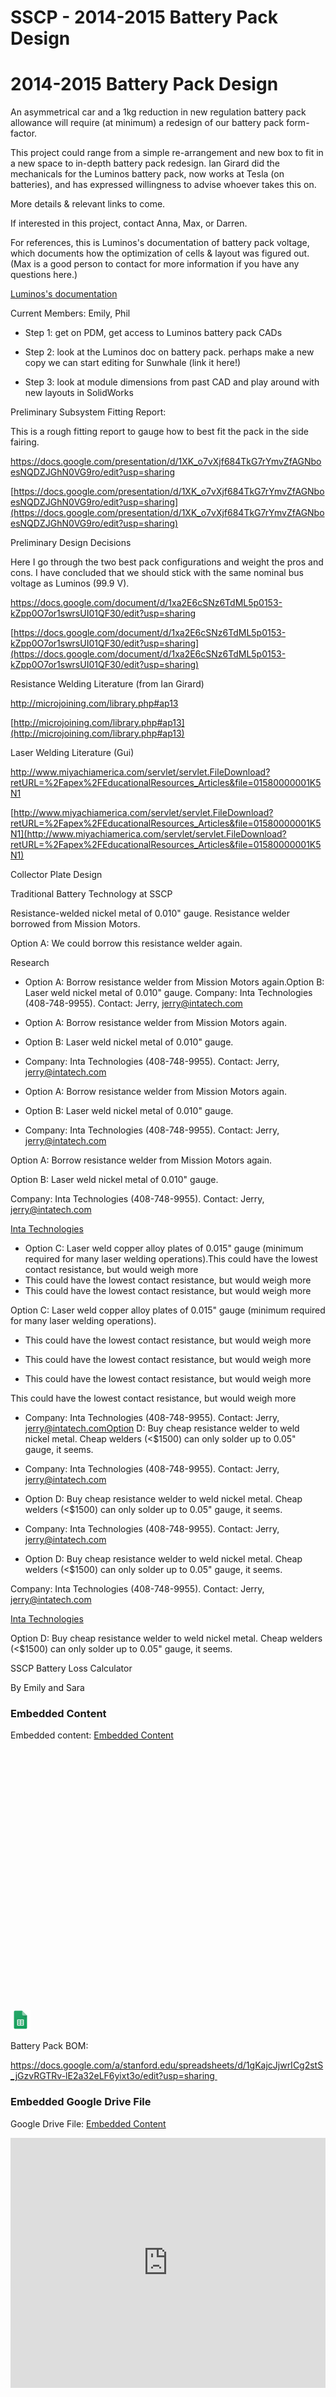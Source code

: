 # SSCP - 2014-2015 Battery Pack Design

# 2014-2015 Battery Pack Design

An asymmetrical car and a 1kg reduction in new regulation battery pack allowance will require (at minimum) a redesign of our battery pack form-factor.

This project could range from a simple re-arrangement and new box to fit in a new space to in-depth battery pack redesign. Ian Girard did the mechanicals for the Luminos battery pack, now works at Tesla (on batteries), and has expressed willingness to advise whoever takes this on.

More details & relevant links to come. 

If interested in this project, contact Anna, Max, or Darren.

For references, this is Luminos's documentation of battery pack voltage, which documents how the optimization of cells & layout was figured out. (Max is a good person to contact for more information if you have any questions here.)

[ Luminos's documentation](/home/sscp-2012-2013/electrical-2012-2013/electrical-systems/battery-pack-voltage)

Current Members: Emily, Phil

- Step 1: get on PDM, get access to Luminos battery pack CADs

- Step 2: look at the Luminos doc on battery pack. perhaps make a new copy we can start editing for Sunwhale (link it here!)

- Step 3: look at module dimensions from past CAD and play around with new layouts in SolidWorks

Preliminary Subsystem Fitting Report: 

This is a rough fitting report to gauge how to best fit the pack in the side fairing. 

https://docs.google.com/presentation/d/1XK_o7vXjf684TkG7rYmvZfAGNboesNQDZJGhN0VG9ro/edit?usp=sharing

[https://docs.google.com/presentation/d/1XK_o7vXjf684TkG7rYmvZfAGNboesNQDZJGhN0VG9ro/edit?usp=sharing](https://docs.google.com/presentation/d/1XK_o7vXjf684TkG7rYmvZfAGNboesNQDZJGhN0VG9ro/edit?usp=sharing)

Preliminary Design Decisions

Here I go through the two best pack configurations and weight the pros and cons. I have concluded that we should stick with the same nominal bus voltage as Luminos (99.9 V).

https://docs.google.com/document/d/1xa2E6cSNz6TdML5p0153-kZpp0O7or1swrsUI01QF30/edit?usp=sharing

[https://docs.google.com/document/d/1xa2E6cSNz6TdML5p0153-kZpp0O7or1swrsUI01QF30/edit?usp=sharing](https://docs.google.com/document/d/1xa2E6cSNz6TdML5p0153-kZpp0O7or1swrsUI01QF30/edit?usp=sharing)

Resistance Welding Literature (from Ian Girard)

http://microjoining.com/library.php#ap13

[http://microjoining.com/library.php#ap13](http://microjoining.com/library.php#ap13)

Laser Welding Literature (Gui)

http://www.miyachiamerica.com/servlet/servlet.FileDownload?retURL=%2Fapex%2FEducationalResources_Articles&file=01580000001K5N1

[http://www.miyachiamerica.com/servlet/servlet.FileDownload?retURL=%2Fapex%2FEducationalResources_Articles&file=01580000001K5N1](http://www.miyachiamerica.com/servlet/servlet.FileDownload?retURL=%2Fapex%2FEducationalResources_Articles&file=01580000001K5N1)

Collector Plate Design 

Traditional Battery Technology at SSCP

Resistance-welded nickel metal of 0.010" gauge. Resistance welder borrowed from Mission Motors. 

Option A: We could borrow this resistance welder again.

Research

* Option A: Borrow resistance welder from Mission Motors again.Option B: Laser weld nickel metal of 0.010" gauge. Company: Inta Technologies (408-748-9955). Contact: Jerry, jerry@intatech.com
* Option A: Borrow resistance welder from Mission Motors again.
* Option B: Laser weld nickel metal of 0.010" gauge. 
* Company: Inta Technologies (408-748-9955). Contact: Jerry, jerry@intatech.com

* Option A: Borrow resistance welder from Mission Motors again.
* Option B: Laser weld nickel metal of 0.010" gauge. 
* Company: Inta Technologies (408-748-9955). Contact: Jerry, jerry@intatech.com

Option A: Borrow resistance welder from Mission Motors again.

Option B: Laser weld nickel metal of 0.010" gauge. 

Company: Inta Technologies (408-748-9955). Contact: Jerry, jerry@intatech.com

[ Inta Technologies](http://www.intatech.com/precision-laser-welding-services.html)

* Option C: Laser weld copper alloy plates of 0.015" gauge (minimum required for many laser welding operations).This could have the lowest contact resistance, but would weigh more
* This could have the lowest contact resistance, but would weigh more
* This could have the lowest contact resistance, but would weigh more

Option C: Laser weld copper alloy plates of 0.015" gauge (minimum required for many laser welding operations).

* This could have the lowest contact resistance, but would weigh more
* This could have the lowest contact resistance, but would weigh more

* This could have the lowest contact resistance, but would weigh more

This could have the lowest contact resistance, but would weigh more

* Company: Inta Technologies (408-748-9955). Contact: Jerry, jerry@intatech.comOption D: Buy cheap resistance welder to weld nickel metal. Cheap welders (<$1500) can only solder up to 0.05" gauge, it seems. 
* Company: Inta Technologies (408-748-9955). Contact: Jerry, jerry@intatech.com
* Option D: Buy cheap resistance welder to weld nickel metal. Cheap welders (<$1500) can only solder up to 0.05" gauge, it seems. 

* Company: Inta Technologies (408-748-9955). Contact: Jerry, jerry@intatech.com
* Option D: Buy cheap resistance welder to weld nickel metal. Cheap welders (<$1500) can only solder up to 0.05" gauge, it seems. 

Company: Inta Technologies (408-748-9955). Contact: Jerry, jerry@intatech.com

[Inta Technologies](http://www.intatech.com/precision-laser-welding-services.html)

Option D: Buy cheap resistance welder to weld nickel metal. Cheap welders (<$1500) can only solder up to 0.05" gauge, it seems. 

SSCP Battery Loss Calculator

By Emily and Sara

[](https://docs.google.com/spreadsheets/d/1fwZ6OrFAWsm5gHzszaxV-I6BrF_qzpCQxG-xzStmKUs/edit)

### Embedded Content

Embedded content: [Embedded Content]()

<iframe width="100%" height="400" src="" frameborder="0"></iframe>

![](../../../../../assets/sheets_32dp.png)

Battery Pack BOM: 

https://docs.google.com/a/stanford.edu/spreadsheets/d/1gKajcJjwrICg2stS_jGzvRGTRv-lE2a32eLF6yixt3o/edit?usp=sharing 

[](https://drive.google.com/folderview?id=1QnW4J7l8r0A3u-CjPKp7LuTHnKWfHEs4)

### Embedded Google Drive File

Google Drive File: [Embedded Content](https://drive.google.com/embeddedfolderview?id=1QnW4J7l8r0A3u-CjPKp7LuTHnKWfHEs4#list)

<iframe width="100%" height="400" src="https://drive.google.com/embeddedfolderview?id=1QnW4J7l8r0A3u-CjPKp7LuTHnKWfHEs4#list" frameborder="0"></iframe>


